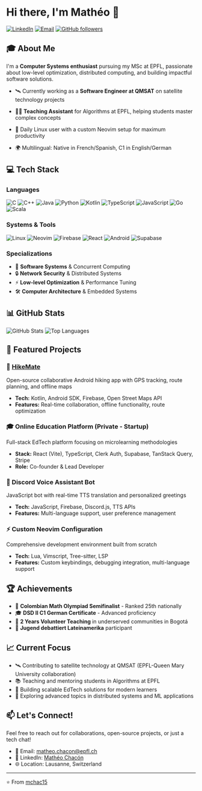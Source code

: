 # Hi there, I'm Mathéo 👋

[![LinkedIn](https://img.shields.io/badge/LinkedIn-0077B5?style=for-the-badge&logo=linkedin&logoColor=white)](https://www.linkedin.com/in/mathéo-chacón-ducommun-dit-verron-32b3251ba)
[![Email](https://img.shields.io/badge/Email-D14836?style=for-the-badge&logo=gmail&logoColor=white)](mailto:matheo.chacon@epfl.ch)
[![GitHub followers](https://img.shields.io/github/followers/mchac15?style=for-the-badge)](https://github.com/mchac15)

## 🎓 About Me

I'm a **Computer Systems enthusiast** pursuing my MSc at EPFL, passionate about low-level optimization, distributed computing, and building impactful software solutions.

- 🛰️ Currently working as a **Software Engineer at QMSAT** on satellite technology projects
- 👨‍🏫 **Teaching Assistant** for Algorithms at EPFL, helping students master complex concepts

- 🐧 Daily Linux user with a custom Neovim setup for maximum productivity
- 🌍 Multilingual: Native in French/Spanish, C1 in English/German

## 💻 Tech Stack

### Languages
![C](https://img.shields.io/badge/C-00599C?style=flat-square&logo=c&logoColor=white)
![C++](https://img.shields.io/badge/C++-00599C?style=flat-square&logo=c%2B%2B&logoColor=white)
![Java](https://img.shields.io/badge/Java-ED8B00?style=flat-square&logo=openjdk&logoColor=white)
![Python](https://img.shields.io/badge/Python-3776AB?style=flat-square&logo=python&logoColor=white)
![Kotlin](https://img.shields.io/badge/Kotlin-7F52FF?style=flat-square&logo=kotlin&logoColor=white)
![TypeScript](https://img.shields.io/badge/TypeScript-007ACC?style=flat-square&logo=typescript&logoColor=white)
![JavaScript](https://img.shields.io/badge/JavaScript-F7DF1E?style=flat-square&logo=javascript&logoColor=black)
![Go](https://img.shields.io/badge/Go-00ADD8?style=flat-square&logo=go&logoColor=white)
![Scala](https://img.shields.io/badge/Scala-DC322F?style=flat-square&logo=scala&logoColor=white)

### Systems & Tools
![Linux](https://img.shields.io/badge/Linux-FCC624?style=flat-square&logo=linux&logoColor=black)
![Neovim](https://img.shields.io/badge/Neovim-57A143?style=flat-square&logo=neovim&logoColor=white)
![Firebase](https://img.shields.io/badge/Firebase-FFCA28?style=flat-square&logo=firebase&logoColor=black)
![React](https://img.shields.io/badge/React-61DAFB?style=flat-square&logo=react&logoColor=black)
![Android](https://img.shields.io/badge/Android-3DDC84?style=flat-square&logo=android&logoColor=white)
![Supabase](https://img.shields.io/badge/Supabase-3FCF8E?style=flat-square&logo=supabase&logoColor=white)

### Specializations
- 🔧 **Software Systems** & Concurrent Computing
- 🔒 **Network Security** & Distributed Systems
- ⚡ **Low-level Optimization** & Performance Tuning
- 🛠️ **Computer Architecture** & Embedded Systems

## 📊 GitHub Stats

![GitHub Stats](https://github-readme-stats.vercel.app/api?username=mchac15&show_icons=true&theme=dark&count_private=true)
![Top Languages](https://github-readme-stats.vercel.app/api/top-langs/?username=mchac15&layout=compact&theme=dark)

## 🚀 Featured Projects

### 🥾 [HikeMate](https://github.com/HikeMate/hikeMateApp)
Open-source collaborative Android hiking app with GPS tracking, route planning, and offline maps
- **Tech:** Kotlin, Android SDK, Firebase, Open Street Maps API
- **Features:** Real-time collaboration, offline functionality, route optimization

### 🎓 Online Education Platform (Private - Startup)
Full-stack EdTech platform focusing on microlearning methodologies
- **Stack:** React (Vite), TypeScript, Clerk Auth, Supabase, TanStack Query, Stripe
- **Role:** Co-founder & Lead Developer

### 🤖 Discord Voice Assistant Bot
JavaScript bot with real-time TTS translation and personalized greetings
- **Tech:** JavaScript, Firebase, Discord.js, TTS APIs
- **Features:** Multi-language support, user preference management

### ⚡ Custom Neovim Configuration
Comprehensive development environment built from scratch
- **Tech:** Lua, Vimscript, Tree-sitter, LSP
- **Features:** Custom keybindings, debugging integration, multi-language support

## 🏆 Achievements

- 🥈 **Colombian Math Olympiad Semifinalist** - Ranked 25th nationally
- 🎓 **DSD II C1 German Certificate** - Advanced proficiency
- 🌟 **2 Years Volunteer Teaching** in underserved communities in Bogotá
- 🎤 **Jugend debattiert Lateinamerika** participant

## 📈 Current Focus

- 🛰️ Contributing to satellite technology at QMSAT (EPFL-Queen Mary University collaboration)
- 📚 Teaching and mentoring students in Algorithms at EPFL
- 🚀 Building scalable EdTech solutions for modern learners
- 🔬 Exploring advanced topics in distributed systems and ML applications

## 📫 Let's Connect!

Feel free to reach out for collaborations, open-source projects, or just a tech chat!

- 📧 Email: matheo.chacon@epfl.ch
- 💼 LinkedIn: [Mathéo Chacón](https://www.linkedin.com/in/mathéo-chacón-ducommun-dit-verron-32b3251ba)
- 🌐 Location: Lausanne, Switzerland

---

⭐️ From [mchac15](https://github.com/mchac15)
